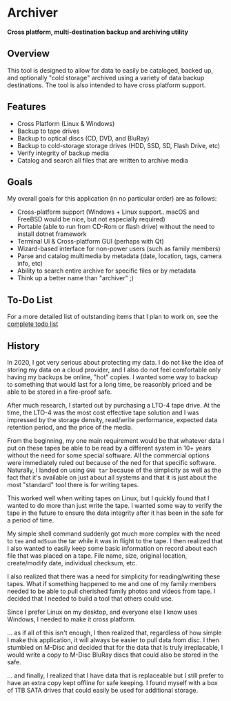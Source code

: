 # Archiver
**Cross platform, multi-destination backup and archiving utility**

## Overview
This tool is designed to allow for data to easily be cataloged, backed up, 
and optionally "cold storage" archived using a variety of data backup 
destinations. The tool is also intended to have cross platform support.

## Features
* Cross Platform (Linux & Windows)
* Backup to tape drives
* Backup to optical discs (CD, DVD, and BluRay)
* Backup to cold-storage storage drives (HDD, SSD, SD, Flash Drive, etc)
* Verify integrity of backup media
* Catalog and search all files that are written to archive media

## Goals
My overall goals for this application (in no particular order) are as follows:

* Cross-platform support (Windows + Linux support.. macOS and FreeBSD would be nice, but not especially required)
* Portable (able to run from CD-Rom or flash drive) without the need to install dotnet framework
* Terminal UI & Cross-platform GUI (perhaps with Qt)
* Wizard-based interface for non-power users (such as family members)
* Parse and catalog multimedia by metadata (date, location, tags, camera info, etc)
* Ability to search entire archive for specific files or by metadata
* Think up a better name than "archiver" ;)

## To-Do List
For a more detailed list of outstanding items that I plan to work on,
see the [complete todo list](./docs/todo.md)

## History
In 2020, I got very serious about protecting my data. I do not like the 
idea of storing my data on a cloud provider, and I also do not feel 
comfortable only having my backups be online, "hot" copies. I wanted some
way to backup to something that would last for a long time, be reasonbly 
priced and be able to be stored in a fire-proof safe.

After much research, I started out by purchasing a LTO-4 tape drive. At the
time, the LTO-4 was the most cost effective tape solution and I was impressed
by the storage density, read/write performance, expected data retention
period, and the price of the media. 

From the beginning, my one main requirement would be that whatever data I put
on these tapes be able to be read by a different system in 10+ years without
the need for some special software. All the commercial options were immediately
ruled out because of the ned for that specific software. Naturally, I landed on
using `GNU tar` because of the simplicity as well as the fact that it's 
available on just about all systems and that it is just about the most "standard"
tool there is for writing tapes.

This worked well when writing tapes on Linux, but I quickly found that I wanted to
do more than just write the tape. I wanted some way to verify the tape in the future
to ensure the data integrity after it has been in the safe for a period of time.

My simple shell command suddenly got much more complex with the need to `tee` and 
`md5sum` the tar while it was in flight to the tape. I then realized that I also 
wanted to easily keep some basic information on record about each file that was placed
on a tape. File name, size, original location, create/modify date, individual checksum, 
etc. 

I also realized that there was a need for simplicity for reading/writing these tapes. 
What if something happened to me and one of my family members needed to be able to
pull cherished family photos and videos from tape. I decided that I needed to build a 
tool that others could use. 

Since I prefer Linux on my desktop, and everyone else I know uses Windows, I needed 
to make it cross platform.

... as if all of this isn't enough, I then realized that, regardless of how simple I 
make this application, it will always be easier to pull data from disc. I then stumbled 
on M-Disc and decided that for the data that is truly irreplacable, I would write a copy 
to M-Disc BluRay discs that could also be stored in the safe.

... and finally, I realized that I have data that is replaceable but I still prefer to 
have an extra copy kept offline for safe keeping. I found myself with a box of 1TB 
SATA drives that could easily be used for additional storage.